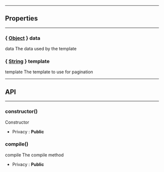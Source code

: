

-----------------------------
## Properties
-----------------------------

### { <a class="link" href="https://developer.mozilla.org/fr/docs/Web/JavaScript/Reference/Objets_globaux/Object" target="_blank" title="Object">Object</a> } data
data
The data used by the template

### { <a class="link" href="https://developer.mozilla.org/fr/docs/Web/JavaScript/Reference/Objets_globaux/String" target="_blank" title="String">String</a> } template
template
The template to use for pagination

-----------------------------
## API
-----------------------------

### constructor()
Constructor
- Privacy : **Public**




### compile()
compile
The compile method
- Privacy : **Public**





